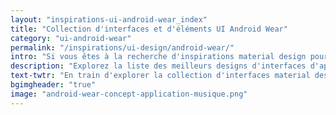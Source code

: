 ```yaml
---
layout: "inspirations-ui-android-wear_index"
title: "Collection d'interfaces et d'éléments UI Android Wear"
category: "ui-android-wear"
permalink: "/inspirations/ui-design/android-wear/"
intro: "Si vous êtes à la recherche d'inspirations material design pour la conception d'une montre connectée, ne cherchez plus, vous avez trouvé la source !"
description: "Explorez la liste des meilleurs designs d'interfaces d'applications pour les montres connectées Android Wear."
text-twtr: "En train d'explorer la collection d'interfaces material design Android Wear du @MagDuWebdesign"
bgimgheader: "true"
image: "android-wear-concept-application-musique.png"
---
```

